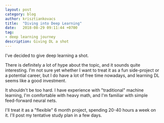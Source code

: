 ```yaml
---
layout: post
category: blog
author: krisztiankovacs
title:  "Diving into Deep Learning"
date:   2018-08-29 09:11:44 +0700
tag:
- deep learning journey
description: Giving DL a shot
---
```

I've decided to give deep learning a shot.

There is definitely a lot of hype about the topic, and it sounds quite interesting. I'm not sure yet whether I want to treat it as a fun side-project or a potential career, but I do have a lot of free time nowadays, and learning DL seems like a good investment.

It shouldn't be too hard. I have experience with "traditional" machine learning, I'm comfortable with heavy math, and I'm familiar with simple feed-forward neural nets. 

I'll treat it as a "flexible" 6 month project, spending 20-40 hours a week on it. I'll post my tentative study plan in a few days.
